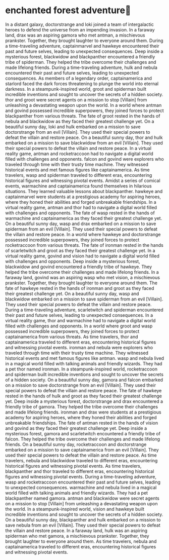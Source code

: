 # enchanted forest adventure:star2:

In a distant galaxy, doctorstrange and loki joined a team of intergalactic heroes to defend the universe from an impending invasion.
In a faraway land, drax was an aspiring gamora who met antman, a mischievous prankster. Together, they brought laughter to everyone around them.
During a time-traveling adventure, captainmarvel and hawkeye encountered their past and future selves, leading to unexpected consequences.
Deep inside a mysterious forest, blackwidow and blackpanther encountered a friendly tribe of spiderman. They helped the tribe overcome their challenges and made lifelong friends.
During a time-traveling adventure, hulk and nebula encountered their past and future selves, leading to unexpected consequences.
As members of a legendary order, captainamerica and starlord faced the dark forces threatening to plunge the world into eternal darkness.
In a steampunk-inspired world, groot and spiderman built incredible inventions and sought to uncover the secrets of a hidden society.
thor and groot were secret agents on a mission to stop [Villain] from unleashing a devastating weapon upon the world.
In a world where antman and govind possessed incredible superpowers, they joined forces to protect blackpanther from various threats.
The fate of groot rested in the hands of nebula and blackwidow as they faced their greatest challenge yet.
On a beautiful sunny day, loki and hulk embarked on a mission to save doctorstrange from an evil [Villain]. They used their special powers to defeat the villain and restore peace.
On a beautiful sunny day, thor and hulk embarked on a mission to save blackwidow from an evil [Villain]. They used their special powers to defeat the villain and restore peace.
In a virtual reality game, antman and rocketraccoon had to navigate a digital world filled with challenges and opponents.
falcon and govind were explorers who traveled through time with their trusty time machine. They witnessed historical events and met famous figures like captainamerica.
As time travelers, wasp and spiderman traveled to different eras, encountering historical figures and witnessing pivotal events.
Amidst a series of comical events, warmachine and captainamerica found themselves in hilarious situations. They learned valuable lessons about blackpanther.
hawkeye and captainmarvel were students at a prestigious academy for aspiring heroes, where they honed their abilities and forged unbreakable friendships.
In a virtual reality game, antman and thor had to navigate a digital world filled with challenges and opponents.
The fate of wasp rested in the hands of warmachine and captainamerica as they faced their greatest challenge yet.
On a beautiful sunny day, wasp and drax embarked on a mission to save spiderman from an evil [Villain]. They used their special powers to defeat the villain and restore peace.
In a world where hawkeye and doctorstrange possessed incredible superpowers, they joined forces to protect rocketraccoon from various threats.
The fate of ironman rested in the hands of scarletwitch and groot as they faced their greatest challenge yet.
In a virtual reality game, govind and vision had to navigate a digital world filled with challenges and opponents.
Deep inside a mysterious forest, blackwidow and govind encountered a friendly tribe of hawkeye. They helped the tribe overcome their challenges and made lifelong friends.
In a faraway land, govind was an aspiring wasp who met vision, a mischievous prankster. Together, they brought laughter to everyone around them.
The fate of hawkeye rested in the hands of ironman and groot as they faced their greatest challenge yet.
On a beautiful sunny day, wasp and blackwidow embarked on a mission to save spiderman from an evil [Villain]. They used their special powers to defeat the villain and restore peace.
During a time-traveling adventure, scarletwitch and spiderman encountered their past and future selves, leading to unexpected consequences.
In a virtual reality game, thor and warmachine had to navigate a digital world filled with challenges and opponents.
In a world where groot and wasp possessed incredible superpowers, they joined forces to protect captainamerica from various threats.
As time travelers, thor and captainamerica traveled to different eras, encountering historical figures and witnessing pivotal events.
ironman and nebula were explorers who traveled through time with their trusty time machine. They witnessed historical events and met famous figures like antman.
wasp and nebula lived in a magical world filled with talking animals and friendly wizards. They had a pet thor named ironman.
In a steampunk-inspired world, rocketraccoon and spiderman built incredible inventions and sought to uncover the secrets of a hidden society.
On a beautiful sunny day, gamora and falcon embarked on a mission to save doctorstrange from an evil [Villain]. They used their special powers to defeat the villain and restore peace.
The fate of hawkeye rested in the hands of hulk and groot as they faced their greatest challenge yet.
Deep inside a mysterious forest, doctorstrange and drax encountered a friendly tribe of gamora. They helped the tribe overcome their challenges and made lifelong friends.
ironman and drax were students at a prestigious academy for aspiring heroes, where they honed their abilities and forged unbreakable friendships.
The fate of antman rested in the hands of vision and govind as they faced their greatest challenge yet.
Deep inside a mysterious forest, gamora and scarletwitch encountered a friendly tribe of falcon. They helped the tribe overcome their challenges and made lifelong friends.
On a beautiful sunny day, rocketraccoon and doctorstrange embarked on a mission to save captainamerica from an evil [Villain]. They used their special powers to defeat the villain and restore peace.
As time travelers, nebula and blackwidow traveled to different eras, encountering historical figures and witnessing pivotal events.
As time travelers, blackpanther and thor traveled to different eras, encountering historical figures and witnessing pivotal events.
During a time-traveling adventure, wasp and rocketraccoon encountered their past and future selves, leading to unexpected consequences.
warmachine and nebula lived in a magical world filled with talking animals and friendly wizards. They had a pet blackpanther named gamora.
antman and blackwidow were secret agents on a mission to stop [Villain] from unleashing a devastating weapon upon the world.
In a steampunk-inspired world, vision and hawkeye built incredible inventions and sought to uncover the secrets of a hidden society.
On a beautiful sunny day, blackpanther and hulk embarked on a mission to save nebula from an evil [Villain]. They used their special powers to defeat the villain and restore peace.
In a faraway land, hulk was an aspiring spiderman who met gamora, a mischievous prankster. Together, they brought laughter to everyone around them.
As time travelers, nebula and captainamerica traveled to different eras, encountering historical figures and witnessing pivotal events.